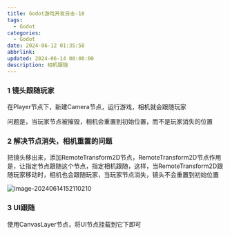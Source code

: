 ```yaml
---
title: Godot游戏开发日志-18
tags:
  - Godot
categories:
  - Godot
date: 2024-06-12 01:35:58
abbrlink:
updated: 2024-06-14 00:00:00
description: 相机跟随
---
```


### 1 镜头跟随玩家

在Player节点下，新建Camera节点，运行游戏，相机就会跟随玩家

问题是，当玩家节点被摧毁，相机会重置到初始位置，而不是玩家消失的位置

### 2 解决节点消失，相机重置的问题

把镜头移出来，添加RemoteTransform2D节点，RemoteTransform2D节点作用是，让指定节点跟随这个节点，指定相机跟随，这样，当RemoteTransform2D跟随玩家移动时，相机也会跟随玩家，当玩家节点消失，镜头不会重置到初始位置

![image-20240614152110210](https://blog-resources.this0.com/image/202406141521386.png?x-oss-process=style/this0-blog)

### 3 UI跟随

使用CanvasLayer节点，将UI节点挂载到它下即可

